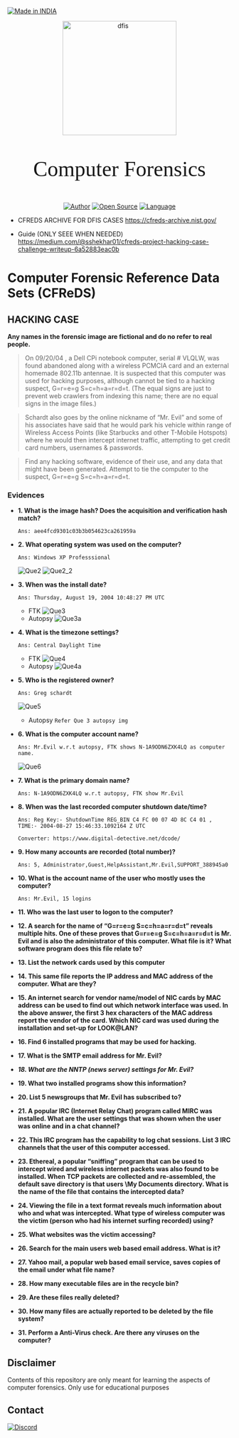 <p align="left">
<a href="#"><img title="Made in INDIA" src="https://img.shields.io/badge/MADE%20IN-INDIA-green?colorA=%23ff9933&colorB=%23017e40&style=for-the-badge"></a>
</p>

<p align="center">
<a href="#"><img title="dfis" src="https://e-discovery.ng/wp-content/uploads/2021/07/Digital-Forensics-styled.png" width='256'></a> 
<p align='center' style="font-size:48px; font-family: cursive; "> Computer Forensics </p>
</p>

<p align="center">
<a href="https://github.com/Pruthviraj-S"><img title="Author" src="https://img.shields.io/badge/Author-Pruthviraj--S-red.svg?style=for-the-badge&logo=github"></a>
<a href="#"><img title="Open Source" src="https://img.shields.io/badge/Open%20Source-%E2%9D%A4-green?style=for-the-badge"></a>
<a href="#"><img title="Language" src="https://img.shields.io/github/license/Pruthviraj-S/Computer-Forensics?style=for-the-badge"></a>
</p>



* CFREDS ARCHIVE FOR DFIS CASES
https://cfreds-archive.nist.gov/

* Guide (ONLY SEEE WHEN NEEDED)
https://medium.com/@sshekhar01/cfreds-project-hacking-case-challenge-writeup-6a52883eac0b
# Computer Forensic Reference Data Sets (CFReDS)

## HACKING CASE 
**Any names in the forensic image are fictional and do no refer to real people.**
> On 09/20/04 , a Dell CPi notebook computer, serial # VLQLW, was found     abandoned along with a wireless PCMCIA card and an external homemade 802.11b antennae. It is suspected that this computer was used for hacking purposes, although cannot be tied to a hacking suspect, G=r=e=g S=c=h=a=r=d=t. (The equal signs are just to prevent web crawlers from indexing this name; there are no equal signs in the image files.) 
    
> Schardt also goes by the online nickname of “Mr. Evil” and some of his associates have said that he would park his vehicle within range of Wireless Access Points (like Starbucks and other T-Mobile Hotspots) where he would then intercept internet traffic, attempting to get credit card numbers, usernames & passwords.

> Find any hacking software, evidence of their use, and any data that might have been generated. Attempt to tie the computer to the suspect, G=r=e=g S=c=h=a=r=d=t.

### Evidences
* **1. What is the image hash? Does the acquisition and verification hash match?**
    ```
    Ans: aee4fcd9301c03b3b054623ca261959a
    ```
* **2. What operating system was used on the computer?**
    ```
    Ans: Windows XP Professsional
    ```
    ![Que2](/HackerCase%20imgs/que2.png)
    ![Que2_2](/HackerCase%20imgs/que2_2.png)
* **3. When was the install date?**
    ```
    Ans: Thursday, August 19, 2004 10:48:27 PM UTC
    ```
    * FTK
    ![Que3](/HackerCase%20imgs/que3.png)
    * Autopsy
    ![Que3a](/HackerCase%20imgs/que3_a.png)
* **4. What is the timezone settings?**
    ```
    Ans: Central Daylight Time
    ```
    * FTK
    ![Que4](/HackerCase%20imgs/que4.png)
    * Autopsy
    ![Que4a](/HackerCase%20imgs/que4_a.png)
* **5. Who is the registered owner?**
    ```
    Ans: Greg schardt
    ```
    ![Que5](/HackerCase%20imgs/que5.png)
    * Autopsy
    `Refer Que 3 autopsy img`
* **6. What is the computer account name?**
    ```
    Ans: Mr.Evil w.r.t autopsy, FTK shows N-1A9ODN6ZXK4LQ as computer name.
    ```
    ![Que6](/HackerCase%20imgs/que6.png)
* **7. What is the primary domain name?**
    ```
    Ans: N-1A9ODN6ZXK4LQ w.r.t autopsy, FTK show Mr.Evil
    ```
* **8. When was the last recorded computer shutdown date/time?**
    ```
    Ans: Reg Key:- ShutdownTime	REG_BIN	C4 FC 00 07 4D 8C C4 01 , TIME:- 2004-08-27 15:46:33.1092164 Z UTC
    ```
    `Converter: https://www.digital-detective.net/dcode/`
* **9. How many accounts are recorded (total number)?**
    ```
    Ans: 5, Administrator,Guest,HelpAssistant,Mr.Evil,SUPPORT_388945a0
    ```

* **10. What is the account name of the user who mostly uses the computer?**
    ```
    Ans: Mr.Evil, 15 logins
    ```
* **11. Who was the last user to logon to the computer?**

* **12. A search for the name of “G=r=e=g S=c=h=a=r=d=t” reveals multiple hits. One of these proves that G=r=e=g S=c=h=a=r=d=t is Mr. Evil and is also the administrator of this computer. What file is it? What software program does this file relate to?**

* **13.  List the network cards used by this computer**

* **14. This same file reports the IP address and MAC address of the computer. What are they?**

* **15. An internet search for vendor name/model of NIC cards by MAC address can be used to find out which network interface was used. In the above answer, the first 3 hex characters of the MAC address report the vendor of the card. Which NIC card was used during the installation and set-up for LOOK@LAN?**

* **16. Find 6 installed programs that may be used for hacking.**

* **17. What is the SMTP email address for Mr. Evil?**

* ***18. What are the NNTP (news server) settings for Mr. Evil?***

* **19. What two installed programs show this information?**

* **20. List 5 newsgroups that Mr. Evil has subscribed to?**

* **21. A popular IRC (Internet Relay Chat) program called MIRC was installed.  What are the user settings that was shown when the user was online and in a chat channel?**

* **22. This IRC program has the capability to log chat sessions. List 3 IRC channels that the user of this computer accessed.**

* **23. Ethereal, a popular “sniffing” program that can be used to intercept wired and wireless internet packets was also found to be installed. When TCP packets are collected and re-assembled, the default save directory is that users \My Documents directory. What is the name of the file that contains the intercepted data?**
* **24. Viewing the file in a text format reveals much information about who and what was intercepted. What type of wireless computer was the victim (person who had his internet surfing recorded) using?**

* **25. What websites was the victim accessing?**

* **26. Search for the main users web based email address. What is it?**

* **27. Yahoo mail, a popular web based email service, saves copies of the email under what file name?**

* **28. How many executable files are in the recycle bin?**

* **29. Are these files really deleted?**

* **30. How many files are actually reported to be deleted by the file system?**

* **31. Perform a Anti-Virus check. Are there any viruses on the computer?**

## Disclaimer
Contents of this repository are only meant for learning the aspects of computer forensics. Only use for educational purposes
## Contact
<p align='left'><a href='https://discord.com/channels/@me/495023063486824467'><img alt="Discord" src="https://img.shields.io/badge/Discord%20-%237289DA.svg?&style=for-the-badge&logo=discord&logoColor=white"/></a></p>